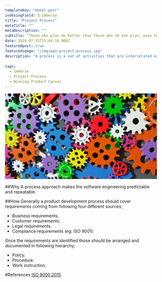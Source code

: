```yaml
---
templateKey: "model-post"
indexingField: 5-Immerse
title: "Project Process"
metaTitle: ""
metaDescription: ""
subtitle: “Those who plan do better than those who do not plan, even though they rarely stick to their plan.” – Winston Churchill"
date: 2019-07-25T15:04:10.000Z
featuredpost: true
featuredimage: "/img/wpo-project-process.jpg"
description: "A process is a set of activities that are interrelated or that interact with one another. Processes use resources to transform inputs into outputs. Processes are interconnected because the output from one process often becomes the input for another process."

tags:
  - Immerse
  - Project Process
  - Winning Product Canvas
---
```


![flavor wheel](/img/wpo-project-process.jpg)

##Why
A process approach makes the software engineering predictable and repeatable.

##How
Generally a product development process should cover requirements coming from following four different sources;

- Business requirements.
- Customer requirements.
- Legal requirements.
- Compliance requirements (eg: ISO 9001).

Once the requirements are identified those should be arranged and documented in following hierarchy;

- Policy.
- Procedure.
- Work instruction.

#References
[ISO 9000 2015](https://www.praxiom.com/iso-definition.htm)
